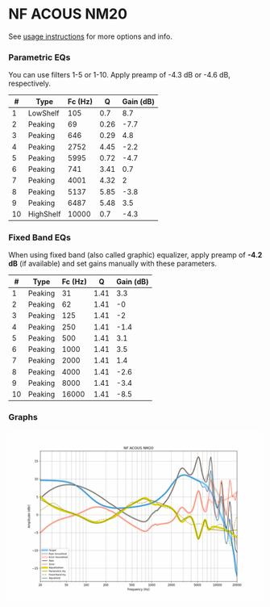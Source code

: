 # NF ACOUS NM20
See [usage instructions](https://github.com/jaakkopasanen/AutoEq#usage) for more options and info.

### Parametric EQs
You can use filters 1-5 or 1-10. Apply preamp of -4.3 dB or -4.6 dB, respectively.

|   # | Type      |   Fc (Hz) |    Q |   Gain (dB) |
|-----|-----------|-----------|------|-------------|
|   1 | LowShelf  |       105 | 0.7  |         8.7 |
|   2 | Peaking   |        69 | 0.26 |        -7.7 |
|   3 | Peaking   |       646 | 0.29 |         4.8 |
|   4 | Peaking   |      2752 | 4.45 |        -2.2 |
|   5 | Peaking   |      5995 | 0.72 |        -4.7 |
|   6 | Peaking   |       741 | 3.41 |         0.7 |
|   7 | Peaking   |      4001 | 4.32 |         2   |
|   8 | Peaking   |      5137 | 5.85 |        -3.8 |
|   9 | Peaking   |      6487 | 5.48 |         3.5 |
|  10 | HighShelf |     10000 | 0.7  |        -4.3 |

### Fixed Band EQs
When using fixed band (also called graphic) equalizer, apply preamp of **-4.2 dB** (if available) and set gains manually with these parameters.

|   # | Type    |   Fc (Hz) |    Q |   Gain (dB) |
|-----|---------|-----------|------|-------------|
|   1 | Peaking |        31 | 1.41 |         3.3 |
|   2 | Peaking |        62 | 1.41 |        -0   |
|   3 | Peaking |       125 | 1.41 |        -2   |
|   4 | Peaking |       250 | 1.41 |        -1.4 |
|   5 | Peaking |       500 | 1.41 |         3.1 |
|   6 | Peaking |      1000 | 1.41 |         3.5 |
|   7 | Peaking |      2000 | 1.41 |         1.4 |
|   8 | Peaking |      4000 | 1.41 |        -2.6 |
|   9 | Peaking |      8000 | 1.41 |        -3.4 |
|  10 | Peaking |     16000 | 1.41 |        -8.5 |

### Graphs
![](./NF%20ACOUS%20NM20.png)
